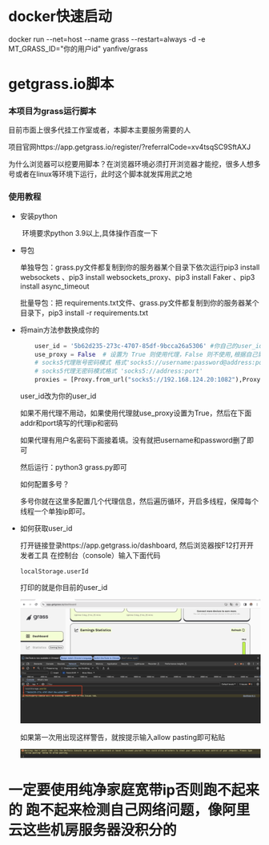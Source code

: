 # docker快速启动
docker run --net=host --name grass --restart=always -d  -e MT_GRASS_ID="你的用户id"  yanfive/grass
# getgrass.io脚本

### 本项目为grass运行脚本

目前市面上很多代挂工作室或者，本脚本主要服务需要的人

项目官网https://app.getgrass.io/register/?referralCode=xv4tsqSC9SftAXJ

为什么浏览器可以挖要用脚本？在浏览器环境必须打开浏览器才能挖，很多人想多号或者在linux等环境下运行，此时这个脚本就发挥用武之地

### 使用教程

- 安装python

  ​	环境要求python 3.9以上,具体操作百度一下

- 导包

  单独导包：grass.py文件都复制到你的服务器某个目录下依次运行pip3 install websockets  、pip3 install websockets_proxy、pip3 install Faker 、pip3 install async_timeout

  批量导包：把 requirements.txt文件、grass.py文件都复制到你的服务器某个目录下，pip3 install -r requirements.txt

- 将main方法参数换成你的

  ~~~python
      user_id = '5b62d235-273c-4707-85df-9bcca26a5306' #你自己的user_id
      use_proxy = False  # 设置为 True 则使用代理，False 则不使用,根据自己需求
      # socks5代理账号密码模式 格式'socks5://username:password@address:port'
      # socks5代理无密码模式格式 'socks5://address:port'
      proxies = [Proxy.from_url("socks5://192.168.124.20:1082"),Proxy.from_url("socks5://udk390:32384@182.44.113.41:16790")]#如果使用代理把这里改成你的，使用几个改几个
  
  
  ~~~

  

  user_id改为你的user_id

  如果不用代理不用动，如果使用代理就use_proxy设置为True，然后在下面addr和port填写的代理ip和密码

  如果代理有用户名密码下面接着填。没有就把username和password删了即可
  
  然后运行：python3 grass.py即可

  如何配置多号？

  多号你就在这里多配置几个代理信息，然后遍历循环，开启多线程，保障每个线程一个单独ip即可。

- 如何获取user_id

  打开链接登录https://app.getgrass.io/dashboard,  然后浏览器按F12打开开发者工具 在控制台（console）输入下面代码

  ```
  localStorage.userId
  ```

  打印的就是你目前的user_id

  ![image-20240206145338215](https://raw.githubusercontent.com/91qkxs/tc/file/uPic/image-20240206145338215.png)

  如果第一次用出现这样警告，就按提示输入allow pasting即可粘贴

  ![image-20240206145444725](https://raw.githubusercontent.com/91qkxs/tc/file/uPic/image-20240206145444725.png)


# 一定要使用纯净家庭宽带ip否则跑不起来的 跑不起来检测自己网络问题，像阿里云这些机房服务器没积分的